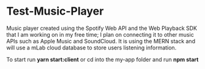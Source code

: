 # Test-Music-Player
Music player created using the Spotify Web API and the Web Playback SDK that I am working on in my free time; I plan on connecting it to other music APIs such as Apple Music and SoundCloud. It is using the MERN stack and will use a mLab cloud database to store users listening information.

To start run **yarn start:client** or cd into the my-app folder and run **npm start**
